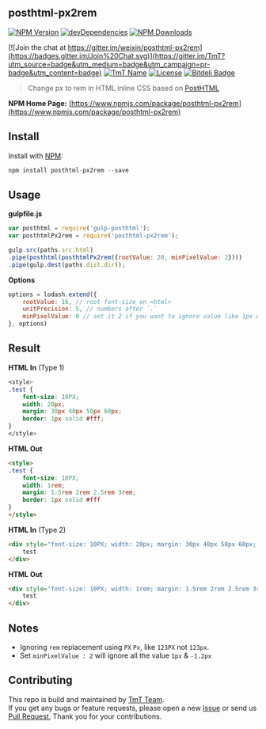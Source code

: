 ## posthtml-px2rem

[![NPM Version](http://img.shields.io/npm/v/posthtml-px2rem.svg?style=flat)](https://www.npmjs.com/package/posthtml-px2rem "Package version") 
[![devDependencies](https://img.shields.io/david/dev/weixin/posthtml-px2rem.svg)](https://ci.appveyor.com/project/weixin/posthtml-px2rem "devDependencies") 
[![NPM Downloads](https://img.shields.io/npm/dm/posthtml-px2rem.svg?style=flat)](https://www.npmjs.com/package/posthtml-px2rem "NPM Downloads") 

[![Join the chat at https://gitter.im/weixin/posthtml-px2rem](https://badges.gitter.im/Join%20Chat.svg)](https://gitter.im/TmT?utm_source=badge&utm_medium=badge&utm_campaign=pr-badge&utm_content=badge)
[![TmT Name](https://img.shields.io/badge/Team-TmT-brightgreen.svg?style=flat)](https://github.com/orgs/TmT/people "Tencent Moe Team") 
[![License](https://img.shields.io/npm/l/posthtml-px2rem.svg?style=flat)](http://opensource.org/licenses/MIT "Feel free to contribute.") 
[![Bitdeli Badge](https://d2weczhvl823v0.cloudfront.net/weixin/posthtml-px2rem/trend.png)](https://bitdeli.com/free "GitHub Analyze")

> Change px to rem in HTML inline CSS based on [PostHTML](http://github.com/posthtml/posthtml)

**NPM Home Page:** [https://www.npmjs.com/package/posthtml-px2rem](https://www.npmjs.com/package/posthtml-px2rem)

## Install

Install with [NPM](https://npmjs.org/):

```javascript
npm install posthtml-px2rem --save
```

## Usage

**gulpfile.js**

```javascript
var posthtml = require('gulp-posthtml');
var posthtmlPx2rem = require('posthtml-px2rem');

gulp.src(paths.src.html)
.pipe(posthtml(posthtmlPx2rem({rootValue: 20, minPixelValue: 2})))
.pipe(gulp.dest(paths.dist.dir));

```

**Options**  

```javascript
options = lodash.extend({
    rootValue: 16, // root font-size on <html>
    unitPrecision: 5, // numbers after `.`
    minPixelValue: 0 // set it 2 if you want to ignore value like 1px & -1px
}, options)
```

## Result

**HTML In** (Type 1)


```css
<style>
.test {
    font-size: 10PX;
    width: 20px;
    margin: 30px 40px 50px 60px;
    border: 1px solid #fff;
}
</style>
```

**HTML Out**

```html
<style>
.test {
	font-size: 10PX;
    width: 1rem;
    margin: 1.5rem 2rem 2.5rem 3rem;
    border: 1px solid #fff
}
</style>
```

**HTML In** (Type 2)


```html
<div style="font-size: 10PX; width: 20px; margin: 30px 40px 50px 60px; border: 1px solid #fff;">
    test
</div>
```

**HTML Out**

```html
<div style="font-size: 10PX; width: 1rem; margin: 1.5rem 2rem 2.5rem 3rem; border: 1px solid #fff;">
    test
</div>
```

## Notes

* Ignoring `rem` replacement using `PX` `Px`, like `123PX` not `123px`.
* Set `minPixelValue : 2` will ignore all the value `1px` & `-1.2px`

## Contributing

This repo is build and maintained by [TmT Team](https://github.com/orgs/TmT/people).  
If you get any bugs or feature requests, please open a new [Issue](https://github.com/weixin/posthtml-px2rem/issues) or send us [Pull Request](https://github.com/weixin/posthtml-px2rem/pulls), Thank you for your contributions.
